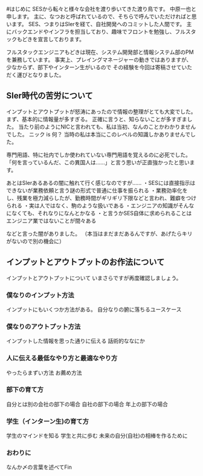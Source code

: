 #はじめに
SESから転々と様々な会社を渡り歩いてきた渡り鳥です。
中原一也と申します。
主に、なつおと呼ばれているので、そちらで呼んでいただければと思います。
SES、つまりはSIerを経て、自社開発へのコミットした人間です。
主にバックエンドやインフラを担当しており、趣味でフロントを勉強し、フルスタックもどきを宣言しております。

フルスタックエンジニアもどきは現在、システム開発部と情報システム部のPMを兼務しています。
事実上、プレイングマネージャーの動きではありますが、少なからず、部下やインターン生がいるので
その経験を今回は寄稿させていただく運びとなりました。

## SIer時代の苦労について
インプットとアウトプットが怒涛にあったので情報の整理がとても大変でした。
まず、基本的に情報量が多すぎる。
正確に言うと、知らないことが多すぎました。
当たり前のようにNICと言われても、私は当初、なんのことかわかりませんでした。
ニック is 何？
当時の私は本当にこのレベルの知識しかありませんでした。

専門用語、特に社内でしか使われていない専門用語を覚えるのに必死でした。
「何を言っているんだ、この異国人は……」と言う思いが正直強かったと思います。

あとはSIerあるあるの闇に触れて行く感じなのですが……
・SESには直接指示はできないが業務依頼と言う謎の形式で普通に仕事を振られる
・業務効率化をし、残業を極力減らしたが、勤務時間がギリギリ下限などと言われ、難癖をつけられる
・実は人ではなく、駒のような扱いである
・エンジニアの知識がそんなになくても、それなりになんとかなる
・と言うかSES自体に求められることはエンジニア業ではないことが間々ある

などと言った闇がありました。
（本当はまだまだあるんですが、あげたらキリがないので別の機会に）



## インプットとアウトプットのお作法について

インプットとアウトプットについて
いまさらですが再度確認しましょう。

### 僕なりのインプット方法
インプットにもいくつか方法がある。
自分なりの腑に落ちるユースケース

### 僕なりのアウトプット方法
インプットした情報を思った通りに伝える
話術的ななにか

### 人に伝える最低なやり方と最適なやり方
やったらまずい方法
お薦め方法

### 部下の育て方
自分とは別の会社の部下の場合
自社の部下の場合
年上の部下の場合

### 学生（インターン生)の育て方
学生のマインドを知る
学生と共に歩む
未来の自分(自社)の相棒を作るために

### おわりに
なんか〆の言葉を述べてFin
